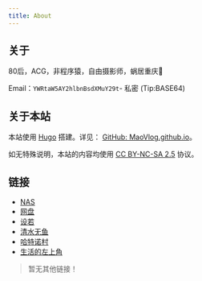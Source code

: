 ```yaml
---
title: About
---
```


## 关于

80后，ACG，非程序猿，自由摄影师，蜗居重庆🌴

Email：`YWRtaW5AY2hlbnBsdXMuY29t`- 私密 (Tip:BASE64)


## 关于本站

本站使用 [Hugo](https://gohugo.io/) 搭建。详见： [GitHub: MaoVlog.github.io](https://github.com/MaoVlog/Blog)。

如无特殊说明，本站的内容均使用 [CC BY-NC-SA 2.5](https://creativecommons.org/licenses/by-nc-sa/2.5/cn/) 协议。


## 链接

- [NAS](https://nas.chenplus.com/)
- [网盘](https://pan.maovlog.com/)
- [设若](https://sheruo.com/)
- [清水无鱼](https://bosir.cn/)
- [哈特诺村](https://io-oss.gitee.io/)
- [生活的左上角](https://bwskyer.com/)


> 暂无其他链接！

